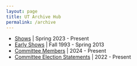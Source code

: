 ```yaml
---
layout: page
title: UT Archive Hub
permalink: /archive
---
```


* [Shows](/shows) \| Spring 2023 - Present
* [Early Shows](/archive/early-shows) \| Fall 1993 - Spring 2013
* [Committee Members](/archive/committee-members) \| 2024 - Present
* [Committee Election Statements](/archive/candidate-statements) \| 2022 - Present
